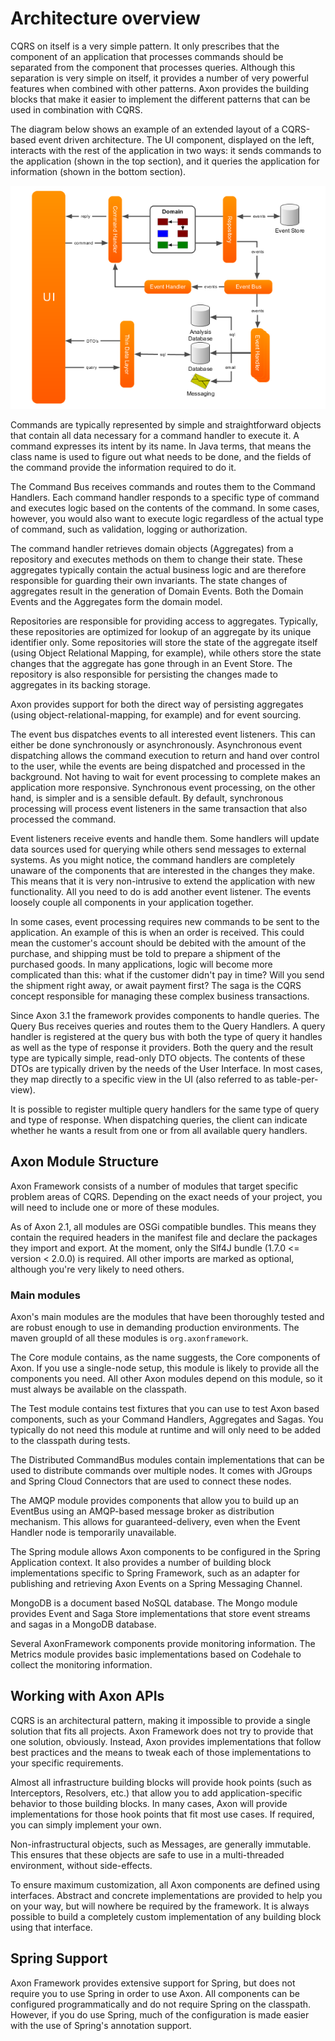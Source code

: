 # Architecture overview

CQRS on itself is a very simple pattern. It only prescribes that the component of an application that processes commands should be separated from the component that processes queries. Although this separation is very simple on itself, it provides a number of very powerful features when combined with other patterns. Axon provides the building blocks that make it easier to implement the different patterns that can be used in combination with CQRS.

The diagram below shows an example of an extended layout of a CQRS-based event driven architecture. The UI component, displayed on the left, interacts with the rest of the application in two ways: it sends commands to the application \(shown in the top section\), and it queries the application for information \(shown in the bottom section\).

![Architecture overview of a CQRS application](../.gitbook/assets/detailed-architecture-overview.png)

Commands are typically represented by simple and straightforward objects that contain all data necessary for a command handler to execute it. A command expresses its intent by its name. In Java terms, that means the class name is used to figure out what needs to be done, and the fields of the command provide the information required to do it.

The Command Bus receives commands and routes them to the Command Handlers. Each command handler responds to a specific type of command and executes logic based on the contents of the command. In some cases, however, you would also want to execute logic regardless of the actual type of command, such as validation, logging or authorization.

The command handler retrieves domain objects \(Aggregates\) from a repository and executes methods on them to change their state. These aggregates typically contain the actual business logic and are therefore responsible for guarding their own invariants. The state changes of aggregates result in the generation of Domain Events. Both the Domain Events and the Aggregates form the domain model.

Repositories are responsible for providing access to aggregates. Typically, these repositories are optimized for lookup of an aggregate by its unique identifier only. Some repositories will store the state of the aggregate itself \(using Object Relational Mapping, for example\), while others store the state changes that the aggregate has gone through in an Event Store. The repository is also responsible for persisting the changes made to aggregates in its backing storage.

Axon provides support for both the direct way of persisting aggregates \(using object-relational-mapping, for example\) and for event sourcing.

The event bus dispatches events to all interested event listeners. This can either be done synchronously or asynchronously. Asynchronous event dispatching allows the command execution to return and hand over control to the user, while the events are being dispatched and processed in the background. Not having to wait for event processing to complete makes an application more responsive. Synchronous event processing, on the other hand, is simpler and is a sensible default. By default, synchronous processing will process event listeners in the same transaction that also processed the command.

Event listeners receive events and handle them. Some handlers will update data sources used for querying while others send messages to external systems. As you might notice, the command handlers are completely unaware of the components that are interested in the changes they make. This means that it is very non-intrusive to extend the application with new functionality. All you need to do is add another event listener. The events loosely couple all components in your application together.

In some cases, event processing requires new commands to be sent to the application. An example of this is when an order is received. This could mean the customer's account should be debited with the amount of the purchase, and shipping must be told to prepare a shipment of the purchased goods. In many applications, logic will become more complicated than this: what if the customer didn't pay in time? Will you send the shipment right away, or await payment first? The saga is the CQRS concept responsible for managing these complex business transactions.

Since Axon 3.1 the framework provides components to handle queries. The Query Bus receives queries and routes them to the Query Handlers. A query handler is registered at the query bus with both the type of query it handles as well as the type of response it providers. Both the query and the result type are typically simple, read-only DTO objects. The contents of these DTOs are typically driven by the needs of the User Interface. In most cases, they map directly to a specific view in the UI \(also referred to as table-per-view\).

It is possible to register multiple query handlers for the same type of query and type of response. When dispatching queries, the client can indicate whether he wants a result from one or from all available query handlers.

## Axon Module Structure

Axon Framework consists of a number of modules that target specific problem areas of CQRS. Depending on the exact needs of your project, you will need to include one or more of these modules.

As of Axon 2.1, all modules are OSGi compatible bundles. This means they contain the required headers in the manifest file and declare the packages they import and export. At the moment, only the Slf4J bundle \(1.7.0 &lt;= version &lt; 2.0.0\) is required. All other imports are marked as optional, although you're very likely to need others.

### Main modules

Axon's main modules are the modules that have been thoroughly tested and are robust enough to use in demanding production environments. The maven groupId of all these modules is `org.axonframework`.

The Core module contains, as the name suggests, the Core components of Axon. If you use a single-node setup, this module is likely to provide all the components you need. All other Axon modules depend on this module, so it must always be available on the classpath.

The Test module contains test fixtures that you can use to test Axon based components, such as your Command Handlers, Aggregates and Sagas. You typically do not need this module at runtime and will only need to be added to the classpath during tests.

The Distributed CommandBus modules contain implementations that can be used to distribute commands over multiple nodes. It comes with JGroups and Spring Cloud Connectors that are used to connect these nodes.

The AMQP module provides components that allow you to build up an EventBus using an AMQP-based message broker as distribution mechanism. This allows for guaranteed-delivery, even when the Event Handler node is temporarily unavailable.

The Spring module allows Axon components to be configured in the Spring Application context. It also provides a number of building block implementations specific to Spring Framework, such as an adapter for publishing and retrieving Axon Events on a Spring Messaging Channel.

MongoDB is a document based NoSQL database. The Mongo module provides Event and Saga Store implementations that store event streams and sagas in a MongoDB database.

Several AxonFramework components provide monitoring information. The Metrics module provides basic implementations based on Codehale to collect the monitoring information.

## Working with Axon APIs

CQRS is an architectural pattern, making it impossible to provide a single solution that fits all projects. Axon Framework does not try to provide that one solution, obviously. Instead, Axon provides implementations that follow best practices and the means to tweak each of those implementations to your specific requirements.

Almost all infrastructure building blocks will provide hook points \(such as Interceptors, Resolvers, etc.\) that allow you to add application-specific behavior to those building blocks. In many cases, Axon will provide implementations for those hook points that fit most use cases. If required, you can simply implement your own.

Non-infrastructural objects, such as Messages, are generally immutable. This ensures that these objects are safe to use in a multi-threaded environment, without side-effects.

To ensure maximum customization, all Axon components are defined using interfaces. Abstract and concrete implementations are provided to help you on your way, but will nowhere be required by the framework. It is always possible to build a completely custom implementation of any building block using that interface.

## Spring Support

Axon Framework provides extensive support for Spring, but does not require you to use Spring in order to use Axon. All components can be configured programmatically and do not require Spring on the classpath. However, if you do use Spring, much of the configuration is made easier with the use of Spring's annotation support.

